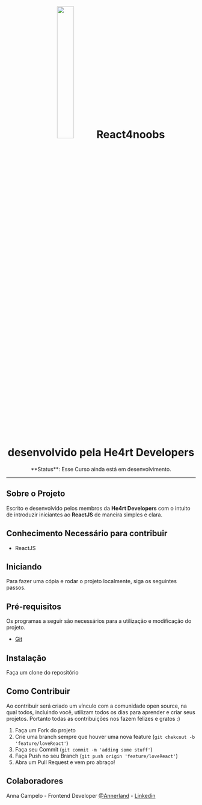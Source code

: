 <h1 align="center">
  <img src="../../assets/logo.png" alt="" width="30%">
  React4noobs desenvolvido pela He4rt Developers
</h1>

<p align="center">
**Status**: Esse Curso ainda está em desenvolvimento.</p>

---

## Sobre o Projeto

Escrito e desenvolvido pelos membros da **He4rt Developers** com o intuito de introduzir iniciantes ao **ReactJS** de maneira simples e clara.


## Conhecimento Necessário para contribuir

- ReactJS

## Iniciando

Para fazer uma cópia e rodar o projeto localmente, siga os seguintes passos.

## Pré-requisitos

Os programas a seguir são necessários para a utilização e modificação do projeto.

- [Git](https://git-scm.com/)

## Instalação

Faça um clone do repositório


## Como Contribuir

Ao contribuir será criado um vínculo com a comunidade open source, na qual todos, incluindo você, utilizam todos os dias para aprender e criar seus projetos. Portanto todas as contribuições nos fazem felizes e gratos :)

1. Faça um Fork do projeto
2. Crie uma branch sempre que houver uma nova feature (```git chekcout -b 'feature/loveReact'```)
3. Faça seu Commit (```git commit -m 'adding some stuff'```)
4. Faça Push no seu Branch (```git push origin 'feature/loveReact'```)
5. Abra um Pull Request e vem pro abraço!


## Colaboradores

Anna Campelo - Frontend Developer [@Annerland](https://twitter.com/Annerland) - [Linkedin](https://www.linkedin.com/in/anna-campelo-559606152/)
